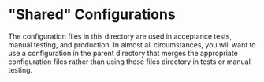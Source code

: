 # "Shared" Configurations

The configuration files in this directory are used in acceptance tests, manual testing, and production.  In almost all
circumstances, you will want to use a configuration in the parent directory that merges the appropriate configuration
files rather than using these files directory in tests or manual testing.
